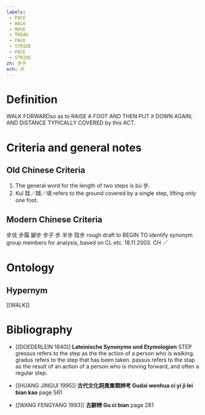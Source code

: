 ```yaml
---
labels: 
 - PACE
 - WALK
 - MOVE
 - TREAD
 - PACE
 - STRIDE
 - PACE
 - STRIDE
zh: 步子
och: 步
---
```


# Definition
WALK FORWARDso as to RAISE A FOOT AND THEN PUT it DOWN AGAIN; AND DISTANCE TYPICALLY COVERED by this ACT.
# Criteria and general notes
## Old Chinese Criteria
1. The general word for the length of two steps is bù 步.
2. Kuǐ 跬／蹞／頃 refers to the ground covered by a single step, lifting only one foot.
## Modern Chinese Criteria
步伐
步履
腳步
步子
步
半步
跬步
rough draft to BEGIN TO identify synonym group members for analysis, based on CL etc. 18.11.2003. CH ／
# Ontology

## Hypernym
[[WALK]]
# Bibliography
- [[DOEDERLEIN 1840]]
**Lateinische Synonyme und Etymologien** 
STEP
gressus refers to the step as the the action of a person who is walking.
gradus refers to the step that has been taken.
passus refers to the stap as the result of an action of a person who is moving forward, and often a regular step.
- [[HUANG JINGUI 1995]]
**古代文化詞異集類辨考 Gudai wenhua ci yi ji lei bian kao** page 561

- [[WANG FENGYANG 1993]]
**古辭辨 Gu ci bian** page 281

